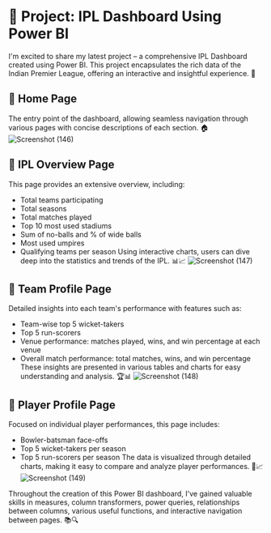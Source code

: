 # 🚀 Project: IPL Dashboard Using Power BI

I'm excited to share my latest project – a comprehensive IPL Dashboard created using Power BI. This project encapsulates the rich data of the Indian Premier League, offering an interactive and insightful experience. 🏏

## 🔹 Home Page
The entry point of the dashboard, allowing seamless navigation through various pages with concise descriptions of each section. 🏠
![Screenshot (146)](https://github.com/JAINAM576/Ipl_Dashboard/assets/85880788/c07ab338-9c04-4aee-bc2e-0991e72cb43a)

## 🔹 IPL Overview Page
This page provides an extensive overview, including:
- Total teams participating
- Total seasons
- Total matches played
- Top 10 most used stadiums
- Sum of no-balls and % of wide balls
- Most used umpires
- Qualifying teams per season
Using interactive charts, users can dive deep into the statistics and trends of the IPL. 📊📈
![Screenshot (147)](https://github.com/JAINAM576/Ipl_Dashboard/assets/85880788/27073c4c-c7ed-4631-adbc-acd006e7654d)


## 🔹 Team Profile Page
Detailed insights into each team's performance with features such as:
- Team-wise top 5 wicket-takers
- Top 5 run-scorers
- Venue performance: matches played, wins, and win percentage at each venue
- Overall match performance: total matches, wins, and win percentage
These insights are presented in various tables and charts for easy understanding and analysis. 🏆📊
![Screenshot (148)](https://github.com/JAINAM576/Ipl_Dashboard/assets/85880788/b0cb493b-14df-4236-8132-c780f7eb82ed)


## 🔹 Player Profile Page
Focused on individual player performances, this page includes:
- Bowler-batsman face-offs
- Top 5 wicket-takers per season
- Top 5 run-scorers per season
The data is visualized through detailed charts, making it easy to compare and analyze player performances. 🌟📈
![Screenshot (149)](https://github.com/JAINAM576/Ipl_Dashboard/assets/85880788/a2d96e78-6cbd-48a6-b487-a954274231b2)


Throughout the creation of this Power BI dashboard, I've gained valuable skills in measures, column transformers, power queries, relationships between columns, various useful functions, and interactive navigation between pages. 📚🔍
